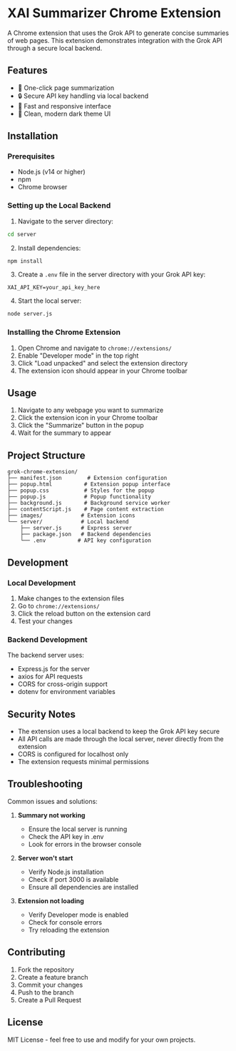 # XAI Summarizer Chrome Extension

A Chrome extension that uses the Grok API to generate concise summaries of web pages. This extension demonstrates integration with the Grok API through a secure local backend.

## Features

- 🚀 One-click page summarization
- 🔒 Secure API key handling via local backend
- 💨 Fast and responsive interface
- 🎨 Clean, modern dark theme UI

## Installation

### Prerequisites

- Node.js (v14 or higher)
- npm
- Chrome browser

### Setting up the Local Backend

1. Navigate to the server directory:
```bash
cd server
```

2. Install dependencies:
```bash
npm install
```

3. Create a `.env` file in the server directory with your Grok API key:
```
XAI_API_KEY=your_api_key_here
```

4. Start the local server:
```bash
node server.js
```

### Installing the Chrome Extension

1. Open Chrome and navigate to `chrome://extensions/`
2. Enable "Developer mode" in the top right
3. Click "Load unpacked" and select the extension directory
4. The extension icon should appear in your Chrome toolbar

## Usage

1. Navigate to any webpage you want to summarize
2. Click the extension icon in your Chrome toolbar
3. Click the "Summarize" button in the popup
4. Wait for the summary to appear

## Project Structure

```
grok-chrome-extension/
├── manifest.json        # Extension configuration
├── popup.html          # Extension popup interface
├── popup.css           # Styles for the popup
├── popup.js            # Popup functionality
├── background.js       # Background service worker
├── contentScript.js    # Page content extraction
├── images/            # Extension icons
└── server/            # Local backend
    ├── server.js      # Express server
    ├── package.json   # Backend dependencies
    └── .env          # API key configuration
```

## Development

### Local Development

1. Make changes to the extension files
2. Go to `chrome://extensions/`
3. Click the reload button on the extension card
4. Test your changes

### Backend Development

The backend server uses:
- Express.js for the server
- axios for API requests
- CORS for cross-origin support
- dotenv for environment variables

## Security Notes

- The extension uses a local backend to keep the Grok API key secure
- All API calls are made through the local server, never directly from the extension
- CORS is configured for localhost only
- The extension requests minimal permissions

## Troubleshooting

Common issues and solutions:

1. **Summary not working**
   - Ensure the local server is running
   - Check the API key in .env
   - Look for errors in the browser console

2. **Server won't start**
   - Verify Node.js installation
   - Check if port 3000 is available
   - Ensure all dependencies are installed

3. **Extension not loading**
   - Verify Developer mode is enabled
   - Check for console errors
   - Try reloading the extension

## Contributing

1. Fork the repository
2. Create a feature branch
3. Commit your changes
4. Push to the branch
5. Create a Pull Request

## License

MIT License - feel free to use and modify for your own projects.
